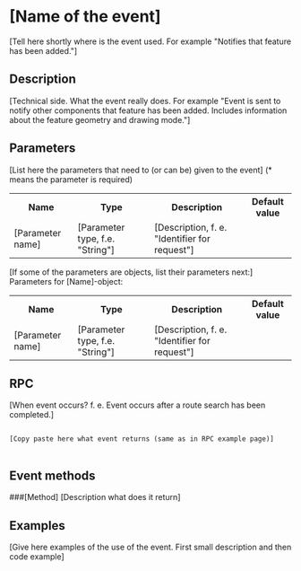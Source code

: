 # [Name of the event]

[Tell here shortly where is the event used. For example "Notifies that feature has been added."]

## Description

[Technical side. What the event really does. For example "Event is sent to notify other components that feature has been added. Includes information about the feature geometry and drawing mode."]

## Parameters

[List here the parameters that need to (or can be) given to the event]
(* means the parameter is required)

<table class="table">
<tr>
  <th> Name</th><th> Type</th><th> Description</th><th> Default value</th>
</tr>
<tr>
  <td> [Parameter name]</td><td> [Parameter type, f.e. "String"]</td><td> [Description, f. e. "Identifier for request"]</td><td> </td>
</tr>
</table>

[If some of the parameters are objects, list their parameters next:]
Parameters for [Name]-object:

<table class="table">
<tr>
  <th> Name</th><th> Type</th><th> Description</th><th> Default value</th>
</tr>
<tr>
  <td> [Parameter name]</td><td> [Parameter type, f.e. "String"]</td><td> [Description, f. e. "Identifier for request"]</td><td> </td>
</tr>
</table>

## RPC

[When event occurs? f. e. Event occurs after a route search has been completed.]

<pre class="event-code-block">
<code>
[Copy paste here what event returns (same as in RPC example page)]
</code>
</pre>
## Event methods

###[Method]
[Description what does it return]

## Examples

[Give here examples of the use of the event. First small description and then code example]